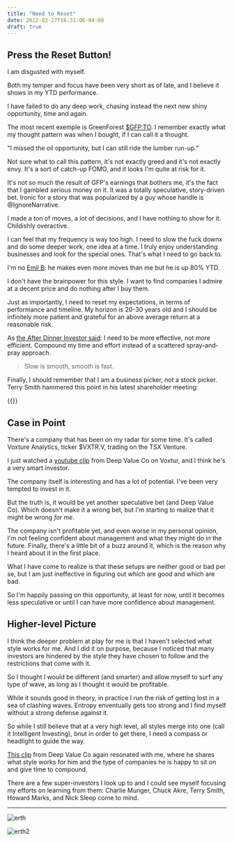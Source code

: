 ```yaml
---
title: "Need to Reset"
date: 2022-03-27T16:31:06-04:00
draft: true
---
```


## Press the Reset Button!

I am disgusted with myself.

Both my temper and focus have been very short as of late, and I believe it shows in my YTD performance.

I have failed to do any deep work, chasing instead the next new shiny opportunity, time and again.

The most recent exemple is GreenForest [$GFP.TO](https://finance.yahoo.com/quote/GFP.TO). I remember exactly what my thought pattern was when I bought, if I can call it a thought. 

"I missed the oil opportunity, but I can still ride the lumber run-up."

Not sure what to call this pattern, it's not exactly greed and it's not exactly envy. It's a sort of catch-up FOMO, and it looks I'm quite at risk for it.

It's not so much the result of GFP's earnings that bothers me, it's the fact that I gambled serious money on it. It was a totally speculative, story-driven bet. Ironic for a story that was popularized by a guy whose handle is @IgnoreNarrative.

I made a ton of moves, a lot of decisions, and I have nothing to show for it. Childishly overactive. 

I can feel that my frequency is way too high. I need to slow the fuck downx  and do some deeper work, one idea at a time. I truly enjoy understanding businesses and look for the special ones. That's what I need to go back to.

I'm no [Emil B](https://twitter.com/Edark94): he makes even more moves than me but he is up 80% YTD.

I don't have the brainpower for this style. I want to find companies I admire at a decent price and do nothing after I buy them.

Just as importantly, I need to reset my expectations, in terms of performance and timeline. My horizon is 20-30 years old and I should be infinitely more patient and grateful for an above average return at a reasonable risk.

As [the After Dinner Investor said](https://www.youtube.com/watch?v=-EiGPY1x9UI): I need to be more effective, not more efficient. Compound my time and effort instead of a scattered spray-and-pray approach.

<blockquote>

Slow is smooth, smooth is fast.

</blockquote>

Finally, I should remember that I am a business picker, not a stock picker. Terry Smith hammered this point in his latest shareholder meeting:

{{<youtube Ha2zG4sVTeo>}}

## Case in Point

There's a company that has been on my radar for some time. It's called Voxture Analytics, ticker $VXTR.V, trading on the TSX Venture.

I just watched a [youtube clip](https://www.youtube.com/watch?v=tSj95hJLqj8) from Deep Value Co on Voxtur, and I think he's a very smart investor.

The company itself is interesting and has a lot of potential. I've been very tempted to invest in it.

But the truth is, it would be yet another speculative bet (and Deep Value Co). Which doesn't make it a wrong bet, but I'm starting to realize that it might be wrong _for me_.

The company isn't profitable yet, and even worse in my personal opinion, I'm not feeling confident about management and what they might do in the future. Finally, there's a little bit of a buzz around it, which is the reason why I heard about it in the first place.

What I have come to realize is that these setups are neither good or bad per se, but I am just ineffective in figuring out which are good and which are bad.

So I'm happily passing on this opportunity, at least for now, until it becomes less speculative or until I can have more confidence about management.

## Higher-level Picture

I think the deeper problem at play for me is that I haven't selected what style works for me. And I did it on purpose, because I noticed that many investors are hindered by the style they have chosen to follow and the restrictions that come with it.

So I thought I would be different (and smarter) and allow myself to surf any type of wave, as long as I thought it would be profitable.

While it sounds good in theory, in practice I run the risk of getting lost in a sea of clashing waves. Entropy enventually gets too strong and I find myself without a strong defense against it.

So while I still believe that at a very high level, all styles merge into one (call it Intelligent Investing), bnut in order to get there, I need a compass or headlight to guide the way.

[This clip](https://www.youtube.com/watch?v=-HGNthhUUqA) from Deep Value Co again resonated with me, where he shares what style works for him and the type of companies he is happy to sit on and give time to compound.

There are a few super-investors I look up to and I could see myself focusing my efforts on learning from them: Charlie Munger, Chuck Akre, Terry Smith, Howard Marks, and Nick Sleep come to mind.

----

![erth](erth-projections-2021May.png)

![erth2](erth-cap-structure.png)
